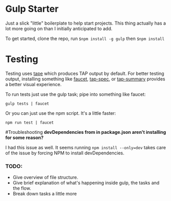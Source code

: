 # Gulp Starter 

Just a slick "little" boilerplate to help start projects. 
This thing actually has a lot more going on than I initially anticipated to add. 

To get started, clone the repo, run `$npm install -g gulp` then `$npm install` 

# Testing 
Testing uses [tape](https://github.com/substack/tape) which produces TAP output by default. For better testing output, installing something like [faucet](https://github.com/substack/faucet), [tap-spec](https://github.com/scottcorgan/tap-spec), or [tap-summary](https://github.com/zoubin/tap-summary) provides a better visual experience.   

To run tests just use the gulp task; pipe into something like faucet: 
``` 
gulp tests | faucet 
``` 

Or you can just use the npm script. It's a little faster: 
``` 
npm run test | faucet
``` 



#Troubleshooting
**devDependencies from in package.json aren't installing for some reason?**

 I had this issue as well. It seems running ```npm install --only=dev``` takes care of the issue by forcing NPM to install devDependencies.  


### TODO: 
* Give overview of file structure. 
* Give brief explanation of what's happening inside gulp, the tasks and the flow. 
* Break down tasks a little more 
 

